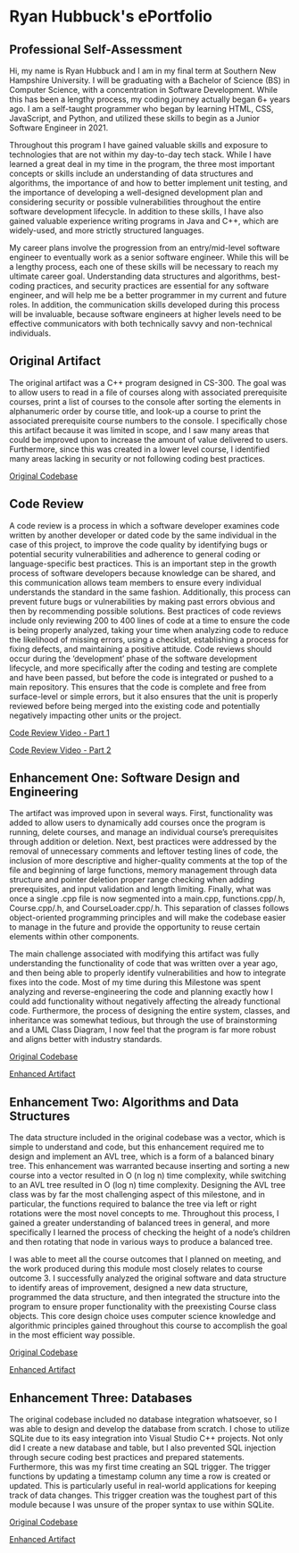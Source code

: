 # Ryan Hubbuck's ePortfolio

## Professional Self-Assessment
Hi, my name is Ryan Hubbuck and I am in my final term at Southern New Hampshire University.
I will be graduating with a Bachelor of Science (BS) in Computer Science, with a concentration
in Software Development. While this has been a lengthy process, my coding journey actually began
6+ years ago. I am a self-taught programmer who began by learning HTML, CSS, JavaScript, and Python, 
and utilized these skills to begin as a Junior Software Engineer in 2021.

Throughout this program I have gained valuable skills and exposure to technologies that are not
within my day-to-day tech stack. While I have learned a great deal in my time in the program, 
the three most important concepts or skills include an understanding of data structures and algorithms, 
the importance of and how to better implement unit testing, and the importance of developing a 
well-designed development plan and considering security or possible vulnerabilities throughout the 
entire software development lifecycle. In addition to these skills, I have also gained valuable experience 
writing programs in Java and C++, which are widely-used, and more strictly structured languages.

My career plans involve the progression from an entry/mid-level software engineer to eventually work as a 
senior software engineer. While this will be a lengthy process, each one of these skills will be necessary 
to reach my ultimate career goal. Understanding data structures and algorithms, best-coding practices, and 
security practices are essential for any software engineer, and will help me be a better programmer in my 
current and future roles. In addition, the communication skills developed during this process will be 
invaluable, because software engineers at higher levels need to be effective communicators with both 
technically savvy and non-technical individuals. 

## Original Artifact
The original artifact was a C++ program designed in CS-300. The goal was to allow users to 
read in a file of courses along with associated prerequisite courses, print a list of courses 
to the console after sorting the elements in alphanumeric order by course title, and look-up a 
course to print the associated prerequisite course numbers to the console. I specifically chose 
this artifact because it was limited in scope, and I saw many areas that could be improved upon to 
increase the amount of value delivered to users. Furthermore, since this was created in a lower level 
course, I identified many areas lacking in security or not following coding best practices.

[Original Codebase](https://github.com/rhubbuck-snhu/cs300final)

## Code Review
A code review is a process in which a software developer examines code written by another developer 
or dated code by the same individual in the case of this project, to improve the code quality by 
identifying bugs or potential security vulnerabilities and adherence to general coding or language-specific 
best practices. This is an important step in the growth process of software developers because knowledge can 
be shared, and this communication allows team members to ensure every individual understands the standard in 
the same fashion. Additionally, this process can prevent future bugs or vulnerabilities by making past errors 
obvious and then by recommending possible solutions. Best practices of code reviews include only reviewing 
200 to 400 lines of code at a time to ensure the code is being properly analyzed, taking your time when analyzing 
code to reduce the likelihood of missing errors, using a checklist, establishing a process for fixing defects, 
and maintaining a positive attitude. Code reviews should occur during the ‘development’ phase of the software 
development lifecycle, and more specifically after the coding and testing are complete and have been passed, but 
before the code is integrated or pushed to a main repository. This ensures that the code is complete and free 
from surface-level or simple errors, but it also ensures that the unit is properly reviewed before being merged 
into the existing code and potentially negatively impacting other units or the project.

[Code Review Video - Part 1](https://youtu.be/A8blCNwTyog)

[Code Review Video - Part 2](https://youtu.be/3K5BHJlHuyI)

## Enhancement One: Software Design and Engineering
The artifact was improved upon in several ways. First, functionality was added to allow users to 
dynamically add courses once the program is running, delete courses, and manage an individual course’s 
prerequisites through addition or deletion. Next, best practices were addressed by the removal of unnecessary 
comments and leftover testing lines of code, the inclusion of more descriptive and higher-quality comments 
at the top of the file and beginning of large functions, memory management through data structure and pointer 
deletion proper range checking when adding prerequisites, and input validation and length limiting. 
Finally, what was once a single .cpp file is now segmented into a main.cpp, functions.cpp/.h, Course.cpp/.h, 
and CourseLoader.cpp/.h. This separation of classes follows object-oriented programming principles and will make 
the codebase easier to manage in the future and provide the opportunity to reuse certain elements within other 
components.

The main challenge associated with modifying this artifact was fully understanding the functionality of code that 
was written over a year ago, and then being able to properly identify vulnerabilities and how to integrate fixes 
into the code. Most of my time during this Milestone was spent analyzing and reverse-engineering the code and 
planning exactly how I could add functionality without negatively affecting the already functional code. 
Furthermore, the process of designing the entire system, classes, and inheritance was somewhat tedious, 
but through the use of brainstorming and a UML Class Diagram, I now feel that the program is far more robust and 
aligns better with industry standards.

[Original Codebase](https://github.com/rhubbuck-snhu/cs300final)

[Enhanced Artifact](https://github.com/rhubbuck-snhu/artifact1)

## Enhancement Two: Algorithms and Data Structures
The data structure included in the original codebase was a vector, which is simple to understand and code, 
but this enhancement required me to design and implement an AVL tree, which is a form of a balanced binary tree. 
This enhancement was warranted because inserting and sorting a new course into a vector resulted in O (n log n) 
time complexity, while switching to an AVL tree resulted in O (log n) time complexity. Designing the AVL tree 
class was by far the most challenging aspect of this milestone, and in particular, the functions required to 
balance the tree via left or right rotations were the most novel concepts to me. Throughout this process, I gained 
a greater understanding of balanced trees in general, and more specifically I learned the process of checking the 
height of a node’s children and then rotating that node in various ways to produce a balanced tree.

I was able to meet all the course outcomes that I planned on meeting, and the work produced during this module 
most closely relates to course outcome 3. I successfully analyzed the original software and data structure to identify 
areas of improvement, designed a new data structure, programmed the data structure, and then integrated the structure 
into the program to ensure proper functionality with the preexisting Course class objects. This core design choice uses 
computer science knowledge and algorithmic principles gained throughout this course to accomplish the goal in the 
most efficient way possible.

[Original Codebase](https://github.com/rhubbuck-snhu/cs300final)

[Enhanced Artifact](https://github.com/rhubbuck-snhu/artifact2)

## Enhancement Three: Databases
The original codebase included no database integration whatsoever, so I was able to design and develop the database from 
scratch. I chose to utilize SQLite due to its easy integration into Visual Studio C++ projects. Not only did I create a 
new database and table, but I also prevented SQL injection through secure coding best practices and prepared statements. 
Furthermore, this was my first time creating an SQL trigger. The trigger functions by updating a timestamp column any 
time a row is created or updated. This is particularly useful in real-world applications for keeping track of data changes. 
This trigger creation was the toughest part of this module because I was unsure of the proper syntax to use within SQLite.

[Original Codebase](https://github.com/rhubbuck-snhu/cs300final)

[Enhanced Artifact](https://github.com/rhubbuck-snhu/artifact3)
